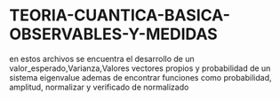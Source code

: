 # TEORIA-CUANTICA-BASICA-OBSERVABLES-Y-MEDIDAS
en estos archivos se encuentra el desarrollo de un valor_esperado,Varianza,Valores vectores propios y probabilidad de un sistema eigenvalue
ademas de encontrar funciones como probabilidad, amplitud, normalizar y verificado de normalizado
